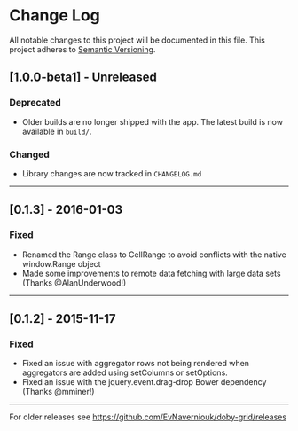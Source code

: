 # Change Log
All notable changes to this project will be documented in this file.
This project adheres to [Semantic Versioning](http://semver.org/).

## [1.0.0-beta1] - Unreleased
### Deprecated
- Older builds are no longer shipped with the app. The latest build is now available in `build/`.

### Changed
- Library changes are now tracked in `CHANGELOG.md`

----

## [0.1.3] - 2016-01-03
### Fixed
- Renamed the Range class to CellRange to avoid conflicts with the native window.Range object
- Made some improvements to remote data fetching with large data sets (Thanks @AlanUnderwood!)

----

## [0.1.2] - 2015-11-17

### Fixed
- Fixed an issue with aggregator rows not being rendered when aggregators are added using setColumns or setOptions.
- Fixed an issue with the jquery.event.drag-drop Bower dependency (Thanks @mminer!)

----

For older releases see https://github.com/EvNaverniouk/doby-grid/releases

